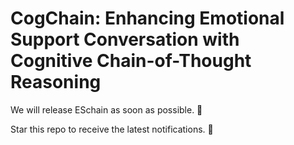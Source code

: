 # CogChain: Enhancing Emotional Support Conversation with Cognitive Chain-of-Thought Reasoning

We will release ESchain as soon as possible. 💪

Star this repo to receive the latest notifications. 🙌
